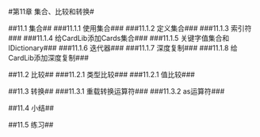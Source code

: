 #第11章 集合、比较和转换#

##11.1 集合##
###11.1.1 使用集合###
###11.1.2 定义集合###
###11.1.3 索引符###
###11.1.4 给CardLib添加Cards集合###
###11.1.5 关键字值集合和IDictionary###
###11.1.6 迭代器###
###11.1.7 深度复制###
###11.1.8 给CardLib添加深度复制###

##11.2 比较##
###11.2.1 类型比较###
###11.2.1 值比较###

##11.3 转换##
###11.3.1 重载转换运算符###
###11.3.2 as运算符###

##11.4 小结##

##11.5 练习##